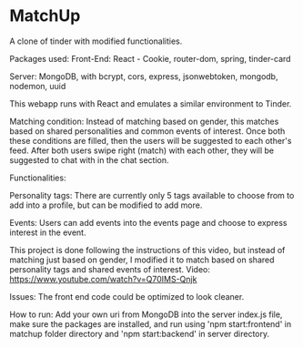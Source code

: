 # MatchUp

A clone of tinder with modified functionalities. 

Packages used: 
Front-End: React - Cookie, router-dom, spring, tinder-card

Server: MongoDB, with bcrypt, cors, express, jsonwebtoken, mongodb, nodemon, uuid

This webapp runs with React and emulates a similar environment to Tinder. 

Matching condition: 
  Instead of matching based on gender, this matches based on shared personalities and common events of interest. Once both these conditions are filled, then the users will be suggested to each other's feed. 
  After both users swipe right (match) with each other, they will be suggested to chat with in the chat section. 

Functionalities: 

Personality tags: 
  There are currently only 5 tags available to choose from to add into a profile, but can be modified to add more. 
  
Events: 
  Users can add events into the events page and choose to express interest in the event. 

This project is done following the instructions of this video, but instead of matching just based on gender, I modified it to match based on shared personality tags and shared events of interest. Video: https://www.youtube.com/watch?v=Q70IMS-Qnjk 

Issues: The front end code could be optimized to look cleaner. 

How to run: Add your own uri from MongoDB into the server index.js file, make sure the packages are installed, and run using 'npm start:frontend' in matchup folder directory and 'npm start:backend' in server directory. 
